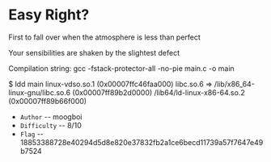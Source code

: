 # Easy Right?

First to fall over when the atmosphere is less than perfect

Your sensibilities are shaken by the slightest defect

Compilation string: gcc -fstack-protector-all -no-pie main.c -o main 

$ ldd main
	linux-vdso.so.1 (0x00007ffc46faa000)
	libc.so.6 => /lib/x86_64-linux-gnu/libc.so.6 (0x00007ff89b2d0000)
	/lib64/ld-linux-x86-64.so.2 (0x00007ff89b66f000)

- `Author` -- moogboi
- `Difficulty` -- 8/10
- `Flag` -- 18853388728e40294d5d8e820e37832fb2a1ce6becd11739a57f7647e49b7524
